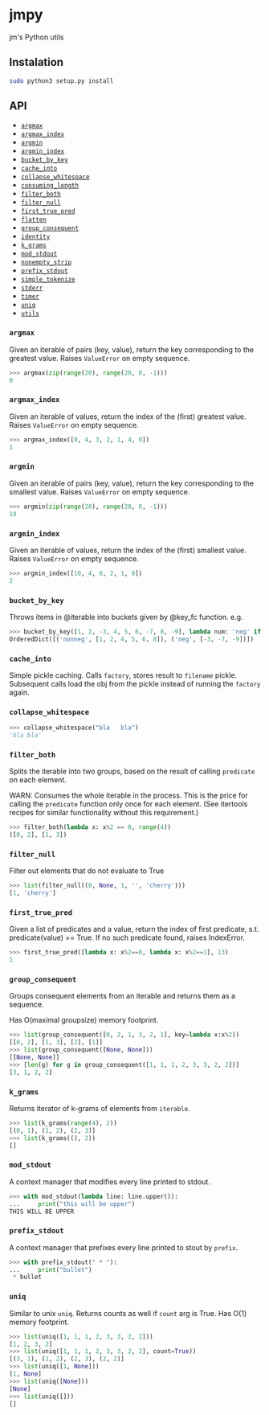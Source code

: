 # jmpy
jm's Python utils

## Instalation

```bash
sudo python3 setup.py install
```
## API

- [`argmax`](#argmax)
- [`argmax_index`](#argmax_index)
- [`argmin`](#argmin)
- [`argmin_index`](#argmin_index)
- [`bucket_by_key`](#bucket_by_key)
- [`cache_into`](#cache_into)
- [`collapse_whitespace`](#collapse_whitespace)
- [`consuming_length`](#consuming_length)
- [`filter_both`](#filter_both)
- [`filter_null`](#filter_null)
- [`first_true_pred`](#first_true_pred)
- [`flatten`](#flatten)
- [`group_consequent`](#group_consequent)
- [`identity`](#identity)
- [`k_grams`](#k_grams)
- [`mod_stdout`](#mod_stdout)
- [`nonempty_strip`](#nonempty_strip)
- [`prefix_stdout`](#prefix_stdout)
- [`simple_tokenize`](#simple_tokenize)
- [`stderr`](#stderr)
- [`timer`](#timer)
- [`uniq`](#uniq)
- [`utils`](#utils)


### `argmax`

Given an iterable of pairs (key, value), return the key corresponding to the greatest value.
Raises `ValueError` on empty sequence.
```python
>>> argmax(zip(range(20), range(20, 0, -1)))
0
```


### `argmax_index`

Given an iterable of values, return the index of the (first) greatest value.
Raises `ValueError` on empty sequence.
```python
>>> argmax_index([0, 4, 3, 2, 1, 4, 0])
1
```


### `argmin`

Given an iterable of pairs (key, value), return the key corresponding to the smallest value.
Raises `ValueError` on empty sequence.
```python
>>> argmin(zip(range(20), range(20, 0, -1)))
19
```


### `argmin_index`

Given an iterable of values, return the index of the (first) smallest value.
Raises `ValueError` on empty sequence.
```python
>>> argmin_index([10, 4, 0, 2, 1, 0])
2
```


### `bucket_by_key`

Throws items in @iterable into buckets given by @key_fc function.
e.g.
```python
>>> bucket_by_key([1, 2, -3, 4, 5, 6, -7, 8, -9], lambda num: 'neg' if num < 0 else 'nonneg')
OrderedDict([('nonneg', [1, 2, 4, 5, 6, 8]), ('neg', [-3, -7, -9])])
```


### `cache_into`

Simple pickle caching. Calls `factory`, stores result to `filename` pickle.
Subsequent calls load the obj from the pickle instead of running the `factory` again.


### `collapse_whitespace`

```python
>>> collapse_whitespace("bla   bla")
'bla bla'
```




### `filter_both`

Splits the iterable into two groups, based on the result of
calling `predicate` on each element.

WARN: Consumes the whole iterable in the process. This is the
price for calling the `predicate` function only once for each
element. (See itertools recipes for similar functionality without
this requirement.)
```python
>>> filter_both(lambda x: x%2 == 0, range(4))
([0, 2], [1, 3])
```


### `filter_null`

Filter out elements that do not evaluate to True
```python
>>> list(filter_null((0, None, 1, '', 'cherry')))
[1, 'cherry']
```


### `first_true_pred`

Given a list of predicates and a value, return the index of first predicate,
s.t. predicate(value) == True.
If no such predicate found, raises IndexError.

```python
>>> first_true_pred([lambda x: x%2==0, lambda x: x%2==1], 13)
1
```




### `group_consequent`

Groups consequent elements from an iterable and returns them
as a sequence.

Has O(maximal groupsize) memory footprint.

```python
>>> list(group_consequent([0, 2, 1, 3, 2, 1], key=lambda x:x%2))
[[0, 2], [1, 3], [2], [1]]
>>> list(group_consequent([None, None]))
[[None, None]]
>>> [len(g) for g in group_consequent([1, 1, 1, 2, 3, 3, 2, 2])]
[3, 1, 2, 2]
```




### `k_grams`

Returns iterator of k-grams of elements from `iterable`.
```python
>>> list(k_grams(range(4), 2))
[(0, 1), (1, 2), (2, 3)]
>>> list(k_grams((), 2))
[]
```


### `mod_stdout`

A context manager that modifies every line printed to stdout.
```python
>>> with mod_stdout(lambda line: line.upper()):
...     print("this will be upper")
THIS WILL BE UPPER
```




### `prefix_stdout`

A context manager that prefixes every line printed to stout by `prefix`.
```python
>>> with prefix_stdout(" * "):
...     print("bullet")
 * bullet
```








### `uniq`

Similar to unix `uniq`. Returns counts as well if `count` arg is True.
Has O(1) memory footprint.

```python
>>> list(uniq([1, 1, 1, 2, 3, 3, 2, 2]))
[1, 2, 3, 2]
>>> list(uniq([1, 1, 1, 2, 3, 3, 2, 2], count=True))
[(3, 1), (1, 2), (2, 3), (2, 2)]
>>> list(uniq([1, None]))
[1, None]
>>> list(uniq([None]))
[None]
>>> list(uniq([]))
[]
```



